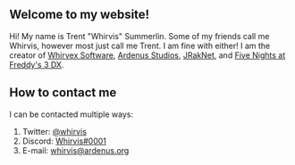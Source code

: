 ## Welcome to my website!
Hi! My name is Trent "Whirvis" Summerlin. Some of my friends call me Whirvis, however most just call me Trent. I am fine with either! I am the creator of [Whirvex Software](http://github.whirvex.com), [Ardenus Studios](http://github.ardenus.org), [JRakNet](http://jraknet.whirvis.com), and [Five Nights at Freddy's 3 DX](http://github.fnaf3dx.com/).

## How to contact me
I can be contacted multiple ways:
1. Twitter: [@whirvis](http://twitter.whirvis.com)
2. Discord: [Whirvis#0001](http://discord.whirvex.com)
3. E-mail: whirvis@ardenus.org
